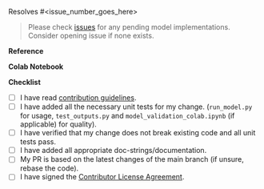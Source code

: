 Resolves #\<issue_number_goes_here\>

> Please check [issues](https://github.com/jax-ml/bonsai/issues) for any pending model implementations. Consider opening issue if none exists.

<!--- Describe your changes in detail. -->

**Reference**
<!--- Link to the reference implementation, research paper, and GitHub issue. -->

**Colab Notebook**
<!-- If adding any new API, attach a Colab notebook showing the high-level usage.-->

**Checklist**
<!--- Please make sure all checkboxes are ticked before submitting this PR for review. -->

- [ ] I have read [contribution guidelines](https://github.com/jax-ml/bonsai/blob/main/CONTRIBUTING.md#contributing-a-model).
- [ ] I have added all the necessary unit tests for my change. (`run_model.py` for usage, `test_outputs.py` and `model_validation_colab.ipynb` (if applicable) for quality).
- [ ] I have verified that my change does not break existing code and all unit tests pass.
- [ ] I have added all appropriate doc-strings/documentation.
- [ ] My PR is based on the latest changes of the main branch (if unsure, rebase the code).
- [ ] I have signed the [Contributor License Agreement](https://cla.developers.google.com/about).